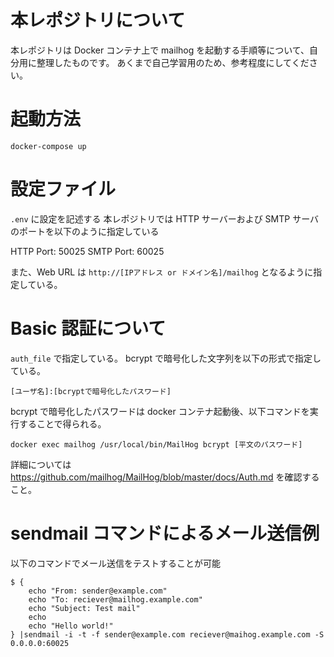 # 本レポジトリについて
本レポジトリは Docker コンテナ上で mailhog を起動する手順等について、自分用に整理したものです。
あくまで自己学習用のため、参考程度にしてください。

# 起動方法
```
docker-compose up
```

# 設定ファイル
`.env` に設定を記述する
本レポジトリでは HTTP サーバーおよび SMTP サーバのポートを以下のように指定している

HTTP Port: 50025
SMTP Port: 60025

また、Web URL は `http://[IPアドレス or ドメイン名]/mailhog` となるように指定している。

# Basic 認証について
`auth_file` で指定している。
bcrypt で暗号化した文字列を以下の形式で指定している。
```
[ユーザ名]:[bcryptで暗号化したパスワード]
```

bcrypt で暗号化したパスワードは docker コンテナ起動後、以下コマンドを実行することで得られる。
```
docker exec mailhog /usr/local/bin/MailHog bcrypt [平文のパスワード]
```

詳細については https://github.com/mailhog/MailHog/blob/master/docs/Auth.md を確認すること。

# sendmail コマンドによるメール送信例
以下のコマンドでメール送信をテストすることが可能
```
$ {
	echo "From: sender@example.com"
	echo "To: reciever@mailhog.example.com"
	echo "Subject: Test mail"
	echo
	echo "Hello world!"
} |sendmail -i -t -f sender@example.com reciever@maihog.example.com -S 0.0.0.0:60025
```
